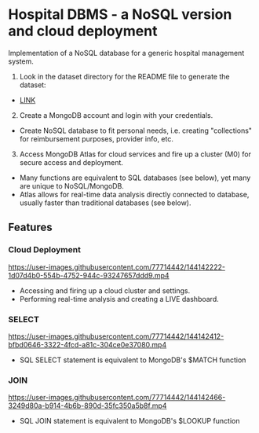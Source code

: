 # Hospital DBMS - a NoSQL version and cloud deployment
Implementation of a NoSQL database for a generic hospital management system.

1) Look in the dataset directory for the README file to generate the dataset:
* [LINK](https://github.com/CoffeeAddict93/hospital_DBMS/tree/main/dataset)

2) Create a MongoDB account and login with your credentials.
* Create NoSQL database to fit personal needs, i.e. creating "collections" for reimbursement purposes, provider info, etc.

3) Access MongoDB Atlas for cloud services and fire up a cluster (M0) for secure access and deployment.
* Many functions are equivalent to SQL databases (see below), yet many are unique to NoSQL/MongoDB.
* Atlas allows for real-time data analysis directly connected to database, usually faster than traditional databases (see below).



## Features

### Cloud Deployment
https://user-images.githubusercontent.com/77714442/144142222-1d07d4b0-554b-4752-944c-93247657ddd9.mp4
* Accessing and firing up a cloud cluster and settings.
* Performing real-time analysis and creating a LIVE dashboard.

### SELECT
https://user-images.githubusercontent.com/77714442/144142412-bfbd0646-3322-4fcd-a81c-304ce0e37080.mp4
* SQL SELECT statement is equivalent to MongoDB's $MATCH function

### JOIN 
https://user-images.githubusercontent.com/77714442/144142466-3249d80a-b914-4b6b-890d-35fc350a5b8f.mp4
* SQL JOIN statement is equivalent to MongoDB's $LOOKUP function

